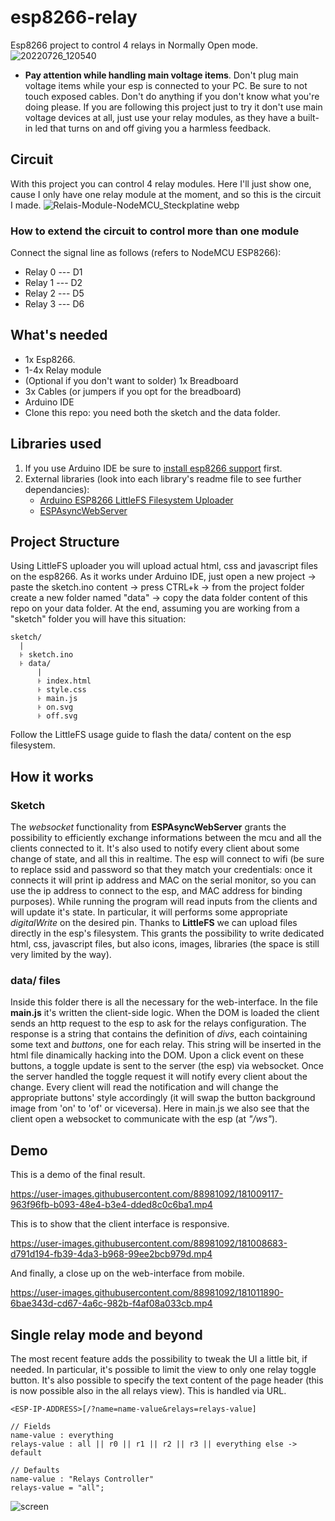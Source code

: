 # esp8266-relay
Esp8266 project to control 4 relays in Normally Open mode.
![20220726_120540](https://user-images.githubusercontent.com/88981092/181010780-2c0d2499-4ecd-499e-bef6-1b43fcac9063.jpg)

- **Pay attention while handling main voltage items**. Don't plug main voltage items while your esp is connected to your PC. Be sure to not touch exposed cables. Don't do anything if you don't know what you're doing please. If you are following this project just to try it don't use main voltage devices at all, just use your relay modules, as they have a built-in led that turns on and off giving you a harmless feedback.

## Circuit
With this project you can control 4 relay modules. Here I'll just show one, cause I only have one relay module at the moment, and so this is the circuit I made.
![Relais-Module-NodeMCU_Steckplatine webp](https://user-images.githubusercontent.com/88981092/180991265-87579b7f-b2ad-42ce-99eb-d7626d66cbde.png)

### How to extend the circuit to control more than one module
Connect the signal line as follows (refers to NodeMCU ESP8266):
- Relay 0 --- D1
- Relay 1 --- D2
- Relay 2 --- D5
- Relay 3 --- D6

## What's needed
- 1x Esp8266.
- 1-4x Relay module
- (Optional if you don't want to solder) 1x Breadboard
- 3x Cables (or jumpers if you opt for the breadboard)
- Arduino IDE
- Clone this repo: you need both the sketch and the data folder.

## Libraries used
1. If you use Arduino IDE be sure to [install esp8266 support](https://randomnerdtutorials.com/installing-the-esp32-board-in-arduino-ide-windows-instructions/) first.
2. External libraries (look into each library's readme file to see further dependancies):
    - [Arduino ESP8266 LittleFS Filesystem Uploader](https://github.com/earlephilhower/arduino-esp8266littlefs-plugin)
    - [ESPAsyncWebServer](https://github.com/me-no-dev/ESPAsyncWebServer)

## Project Structure
Using LittleFS uploader you will upload actual html, css and javascript files on the esp8266. As it works under Arduino IDE, just open a new project -> paste the sketch.ino content -> press CTRL+k -> from the project folder create a new folder named "data" -> copy the data folder content of this repo on your data folder. At the end, assuming you are working from a "sketch" folder you will have this situation:
```
sketch/
  |
  ꜔ sketch.ino
  ꜔ data/
      |
      ꜔ index.html
      ꜔ style.css
      ꜔ main.js
      ꜔ on.svg
      ꜔ off.svg
```
Follow the LittleFS usage guide to flash the data/ content on the esp filesystem.

## How it works
### Sketch
The _websocket_ functionality from **ESPAsyncWebServer** grants the possibility to efficiently exchange informations between the mcu and all the clients connected to it. It's also used to notify every client about some change of state, and all this in realtime. The esp will connect to wifi (be sure to replace ssid and password so that they match your credentials: once it connects it will print ip address and MAC on the serial monitor, so you can use the ip address to connect to the esp, and MAC address for binding purposes). While running the program will read inputs from the clients and will update it's state. In particular, it will performs some appropriate _digitalWrite_ on the desired pin. Thanks to **LittleFS** we can upload files directly in the esp's filesystem. This grants the possibility to write dedicated html, css, javascript files, but also icons, images, libraries (the space is still very limited by the way).
### data/ files
Inside this folder there is all the necessary for the web-interface. In the file **main.js** it's written the client-side logic. When the DOM is loaded the client sends an http request to the esp to ask for the relays configuration. The response is a string that contains the definition of _divs_, each cointaining some text and _buttons_, one for each relay. This string will be inserted in the html file dinamically hacking into the DOM. Upon a click event on these buttons, a toggle update is sent to the server (the esp) via websocket. Once the server handled the toggle request it will notify every client about the change. Every client will read the notification and will change the appropriate buttons' style accordingly (it will swap the button background image from 'on' to 'of' or viceversa). Here in main.js we also see that the client open a websocket to communicate with the esp (at _"/ws"_). 

## Demo
This is a demo of the final result.

https://user-images.githubusercontent.com/88981092/181009117-963f96fb-b093-48e4-b3e4-dded8c0c6ba1.mp4

This is to show that the client interface is responsive.

https://user-images.githubusercontent.com/88981092/181008683-d791d194-fb39-4da3-b968-99ee2bcb979d.mp4

And finally, a close up on the web-interface from mobile.

https://user-images.githubusercontent.com/88981092/181011890-6bae343d-cd67-4a6c-982b-f4af08a033cb.mp4

## Single relay mode and beyond
The most recent feature adds the possibility to tweak the UI a little bit, if needed. In particular, it's possible to limit the view to only one relay toggle button. It's also possible to specify the text content of the page header (this is now possible also in the all relays view). This is handled via URL.
```
<ESP-IP-ADDRESS>[/?name=name-value&relays=relays-value]

// Fields
name-value : everything
relays-value : all || r0 || r1 || r2 || r3 || everything else -> default 

// Defaults
name-value : "Relays Controller"
relays-value = "all";
```

![screen](https://user-images.githubusercontent.com/88981092/182624747-43a7a0bc-5384-487e-b36f-b927f8913c26.png)
